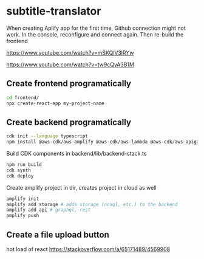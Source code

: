 # subtitle-translator

When creating Aplify app for the first time, Github connection might not work. In the console, reconfigure and connect again. Then re-build the frontend

https://www.youtube.com/watch?v=mSKQlV3lRYw

https://www.youtube.com/watch?v=tw9cQyA3B1M

## Create frontend programatically

```bash
cd frontend/
npx create-react-app my-project-name
```

## Create backend programatically

```bash
cdk init --language typescript
npm install @aws-cdk/aws-amplify @aws-cdk/aws-lambda @aws-cdk/aws-apigateway 
```

Build CDK components in backend/lib/backend-stack.ts

```bash
npm run build
cdk synth
cdk deploy
```

Create amplify project in dir, creates project in cloud as well

```bash
amplify init
amplify add storage # adds storage (nosql, etc.) to the backend
amplify add api # graphql, rest
amplify push
```

## Create a file upload button

hot load of react https://stackoverflow.com/a/65171489/4569908
